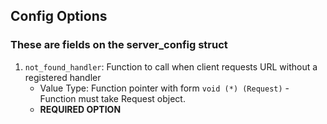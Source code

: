 ## Config Options

### These are fields on the server_config struct

1. `not_found_handler`: Function to call when client requests URL without a registered handler
    - Value Type: Function pointer with form `void (*) (Request)` - Function must take Request object.
    - <b>REQUIRED OPTION</b>
